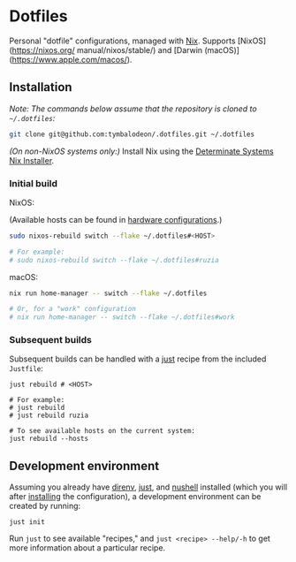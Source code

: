 # Dotfiles

Personal "dotfile" configurations, managed with [Nix](https://nix.dev/).
Supports [NixOS](<https://nixos.org/> manual/nixos/stable/) and [Darwin (macOS)]
(https://www.apple.com/macos/).

## Installation

_Note: The commands below assume that the repository is cloned to `~/.dotfiles`:_

```sh
git clone git@github.com:tymbalodeon/.dotfiles.git ~/.dotfiles
```

_(On non-NixOS systems only:)_ Install Nix using the [Determinate Systems Nix Installer](https://github.com/DeterminateSystems/nix-installer).

### Initial build

NixOS:

(Available hosts can be found in
[hardware configurations](./nixos/hardware-configurations).)

```sh
sudo nixos-rebuild switch --flake ~/.dotfiles#<HOST>

# For example:
# sudo nixos-rebuild switch --flake ~/.dotfiles#ruzia
```

macOS:

```sh
nix run home-manager -- switch --flake ~/.dotfiles

# Or, for a "work" configuration
# nix run home-manager -- switch --flake ~/.dotfiles#work
```

### Subsequent builds

Subsequent builds can be handled with a [just](https://just.systems/man/en/)
recipe from the included `Justfile`:

```nushell
just rebuild # <HOST>

# For example:
# just rebuild
# just rebuild ruzia
```

```nushell
# To see available hosts on the current system:
just rebuild --hosts
```

## Development environment

Assuming you already have [direnv](https://direnv.net/),
[just](https://just.systems/man/en/), and [nushell](https://www.nushell.sh/)
installed (which you will after [installing](#installation) the configuration),
a development environment can be created by running:

```nushell
just init
```

Run `just` to see available "recipes," and `just <recipe> --help/-h` to get more
information about a particular recipe.
